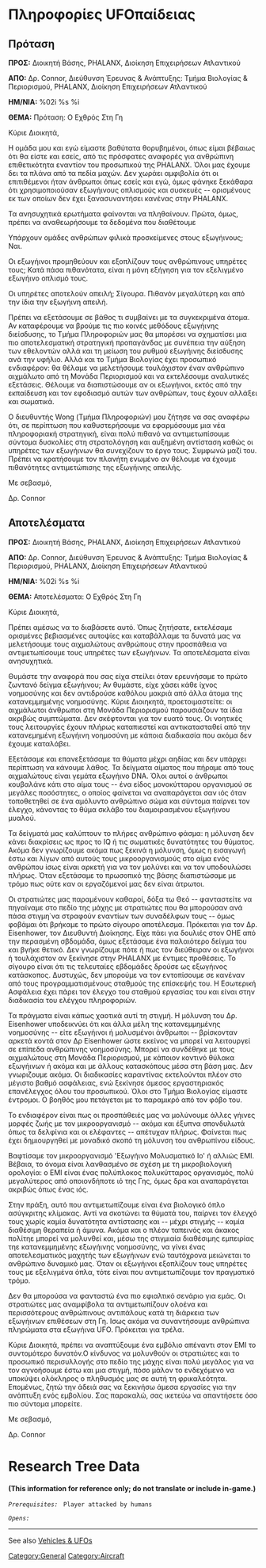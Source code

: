 # Πληροφορίες UFOπαίδειας

## Πρόταση

**ΠΡΟΣ:** Διοικητή Βάσης, PHALANX, Διοίκηση Επιχειρήσεων Ατλαντικού

**ΑΠΟ:** Δρ. Connor, Διεύθυνση Έρευνας & Ανάπτυξης: Τμήμα Βιολογίας &
Περιορισμού, PHALANX, Διοίκηση Επιχειρήσεων Ατλαντικού

**ΗΜ/ΝΙΑ:** %02i %s %i

**ΘΕΜΑ:** Πρόταση: Ο Εχθρός Στη Γη

Κύριε Διοικητά,

Η ομάδα μου και εγώ είμαστε βαθύτατα θορυβημένοι, όπως είμαι βέβαιως ότι
θα είστε και εσείς, από τις πρόσφατες αναφορές για ανθρώπινη
επιθετικότητα εναντίον του προσωπικού της PHALANX. Όλοι μας έχουμε δει
τα πλάνα από τα πεδία μαχών. Δεν χωράει αμφιβολία ότι οι επιτιθέμενοι
ήταν άνθρωποι όπως εσείς και εγώ, όμως φάνηκε ξεκάθαρα ότι
χρησιμοποιούσαν εξωγήινους οπλισμούς και συσκευές -- ορισμένους εκ των
οποίων δεν έχει ξανασυναντήσει κανένας στην PHALANX.

Τα ανησυχητικά ερωτήματα φαίνονται να πληθαίνουν. Πρώτα, όμως, πρέπει να
αναθεωρήσουμε τα δεδομένα που διαθέτουμε

Υπάρχουν ομάδες ανθρώπων φιλικά προσκείμενες στους εξωγήινους; Ναι.

Οι εξωγήινοι προμηθεύουν και εξοπλίζουν τους ανθρώπινους υπηρέτες τους;
Κατά πάσα πιθανότατα, είναι η μόνη εξήγηση για τον εξελιγμένο εξωγήινο
οπλισμό τους.

Οι υπηρέτες αποτελούν απειλή; Σίγουρα. Πιθανόν μεγαλύτερη και από την
ίδια την εξωγήινη απειλή.

Πρέπει να εξετάσουμε σε βάθος τι συμβαίνει με τα συγκεκριμένα άτομα. Αν
καταφέρουμε να βρούμε τις πιο κοινές μεθόδους εξωγήινης διείσδυσης, το
Τμήμα Πληροφοριών μας θα μπορέσει να σχηματίσει μια πιο αποτελεσματική
στρατηγική προπαγάνδας με συνέπεια την αύξηση των εθελοντών αλλά και τη
μείωση του ρυθμού εξωγήινης διείσδυσης ανά την υφήλιο. Αλλά και το Τμήμα
Βιολογίας έχει προσωπικό ενδιαφέρον: θα θέλαμε να μελετήσουμε
τουλάχιστον έναν ανθρώπινο αιχμάλωτο από τη Μονάδα Περιορισμού και να
εκτελέσουμε αναλυτικές εξετάσεις. Θέλουμε να διαπιστώσουμε αν οι
εξωγήινοι, εκτός από την εκπαίδευση και τον εφοδιασμό αυτών των
ανθρώπων, τους έχουν αλλάξει και σωματικά.

Ο διευθυντής Wong (Τμήμα Πληροφοριών) μου ζήτησε να σας αναφέρω ότι, σε
περίπτωση που καθυστερήσουμε να εφαρμόσουμε μια νέα πληροφοριακή
στρατηγική, είναι πολύ πιθανό να αντιμετωπίσουμε σύντομα δυσκολίες στη
στρατολόγηση και αυξημένη αντίσταση καθώς οι υπηρέτες των εξωγήινων θα
συνεχίζουν το έργο τους. Συμφωνώ μαζί του. Πρέπει να κρατήσουμε τον
πλανήτη ενωμένο αν θέλουμε να έχουμε πιθανότητες αντιμετώπισης της
εξωγήινης απειλής.

Με σεβασμό,

Δρ. Connor

## Αποτελέσματα

**ΠΡΟΣ:** Διοικητή Βάσης, PHALANX, Διοίκηση Επιχειρήσεων Ατλαντικού

**ΑΠΟ:** Δρ. Connor, Διεύθυνση Έρευνας & Ανάπτυξης: Τμήμα Βιολογίας &
Περιορισμού, PHALANX, Διοίκηση Επιχειρήσεων Ατλαντικού

**ΗΜ/ΝΙΑ:** %02i %s %i

**ΘΕΜΑ:** Αποτελέσματα: Ο Εχθρός Στη Γη

Κύριε Διοικητά,

Πρέπει αμέσως να το διαβάσετε αυτό. Όπως ζητήσατε, εκτελέσαμε ορισμένες
βεβιασμένες αυτοψίες και καταβάλλαμε τα δυνατά μας να μελετήσουμε τους
αιχμαλώτους ανθρώπους στην προσπάθεια να αντιμετωπίσουμε τους υπηρέτες
των εξωγήινων. Τα αποτελέσματα είναι ανησυχητικά.

Θυμάστε την αναφορά που σας είχα στείλει όταν ερευνήσαμε το πρώτο
ζωντανό δείγμα εξωγήινου; Αν θυμάστε, είχε χάσει κάθε ίχνος νοημοσύνης
και δεν αντιδρούσε καθόλου μακριά από άλλα άτομα της κατανεμμημένης
νοημοσύνης. Κύριε Διοιηκητά, προετοιμαστείτε: οι αιχμάλωτοι άνθρωποι στη
Μονάδα Περιορισμού παρουσιάζουν τα ίδια ακριβώς συμπτώματα. Δεν
σκέφτονται για τον ευατό τους. Οι νοητικές τους λειτουργίες έχουν πλήρως
καταπιεστεί και αντικατασταθεί από την κατανεμημένη εξωγήινη νοημοσύνη
με κάποια διαδικασία που ακόμα δεν έχουμε καταλάβει.

Εξετάσαμε και επανεξετάσαμε τα θύματα μέχρι αηδίας και δεν υπάρχει
περίπτωση να κάνουμε λάθος. Τα δείγματα αίματος που πήραμε από τους
αιχμαλώτους είναι γεμάτα εξωγήινο DNA. Όλοι αυτοί ο άνθρωποι κουβαλάνε
κάτι στο αίμα τους -- ένα είδος μονοκύτταρου οργανισμού σε μεγάλες
ποσόστητες, ο οποίος φαίνεται να αναπαράγεται σαν ιός όταν τοποθετηθεί
σε ένα αμόλυντο ανθρώπινο σώμα και σύντομα παίρνει τον έλεγχο, κάνοντας
το θύμα σκλάβο του διαμοιρασμένου εξωγήινου μυαλού.

Τα δείγματά μας καλύπτουν το πλήρες ανθρώπινο φάσμα: η μόλυνση δεν κάνει
διακρίσεις ως προς το IQ ή τις σωματικές δυνατότητες του θύματος. Ακόμα
δεν γνωρίζουμε ακόμα πως ξεκινά η μόλυνση, όμως η εισαγωγή έστω και
λίγων από αυτούς τους μικροοργανισμούς στο αίμα ενός ανθρώπου ίσως είναι
αρκετή για να τον μολύνει και να τον υποδουλώσει πλήρως. Όταν εξετάσαμε
το πρωσοπικό της βάσης διαπιστώσαμε με τρόμο πως ούτε καν οι εργαζόμενοί
μας δεν είναι άτρωτοι.

Οι στρατιώτες μας παραμένουν καθαροί, δόξα τω Θεό -- φανταστείτε να
πηγαίναμε στο πεδίο της μάχης με στρατιώτες που θα μπορούσαν ανά πάσα
στιγμη΄να στραφούν εναντίων των συναδέλφων τους -- όμως φοβάμαι ότι
βρήκαμε το πρώτο σίγουρο αποτέλεσμα. Πρόκειται για τον Δρ. Eisenhower,
τον Διευθυντή Διοίκησης. Είχε πάει για δουλιές στον ΟΗΕ από την
περασμένη σβδομάδα, όμως εξετάσαμε ένα παλαιότερο δείγμα του και βγήκε
θετικό. Δεν γνωρίζουμε πότε ή πως τον διεύθειραν οι εξωγήινοι ή
τουλάχιστον αν ξεκίνησε στην PHALANX με έντιμες προθέσεις. Το σίγουρο
είναι ότι τις τελευταίες εβδομάδες δρούσε ως εξωγήινος κατάσκοπος.
Δυστυχώς, δεν μπορούμε να τον εντοπίσουμε σε κανέναν από τους
προγραμματισμένους σταθμούς της επίσκεψής του. Η Εσωτερική Ασφάλεια έχει
πάρει τον έλεγχο του σταθμού εργασίας του και είναι στην διαδικασία του
ελέγχου πληροφοριών.

Τα πράγματα είναι κάπως χαοτικά αυτί τη στιγμή. Η μόλυνση του Δρ.
Eisenhower υποδεικνύει ότι και άλλα μέλη της κατανεμμημένης νοημοσύνης
-- είτε εξωγήινοι ή μολυσμένοι άνθρωποι -- βρίσκονταν αρκετά κοντά στον
Δρ Eisenhower ώστε εκείνος να μπορεί να λειτουργεί σε επίπεδα ανθρώπινης
νοημοσύνης. Μπορεί να συνδέθηκε με τους αιχμαλώτους στη Μονάδα
Περιορισμού, με κάποιον κοντινό θύλακα εξωγήινων ή ακόμα και με άλλους
κατασκόπους μέσα στη βάση μας. Δεν γνωριζουμε ακόμα. Οι διαδικασίες
καραντίνας εκτελούνται πλέον στο μέγιστο βαθμό ασφάλειας, ενώ ξεκίνησε
άμεσος εργαστηριακός επανέλεγχος όλου του προσωπικού. Όλοι στο Τμήμα
Βιολογίας είμαστε έντρομοι. Ο βοηθός μου πετάγεται με το παραμικρό από
τον φόβο του.

Το ενδιαφέρον είναι πως οι προσπάθειές μας να μολύνουμε άλλες γήινες
μορφές ζωής με τον μικροοργανισμό -- ακόμα και έξυπνα σπονδυλωτά όπως τα
δελφίνια και οι ελέφαντες -- απέτυχαν πλήρως. Φαίνεται πως έχει
δημιουργηθεί με μοναδικό σκοπό τη μόλυνση του ανθρωπίνου είδους.

Βαφτίσαμε τον μικροοργανισμό 'Εξωγήινο Μολυσματικό Ιο' ή αλλιώς ΕΜΙ.
Βέβαια, το όνομα είναι λανθασμένο σε σχέση με τη μικροβιολογική
ορολογία: ο ΕΜΙ είναι ένας πολύπλοκος πολυκύτταρος οργανισμός, πολύ
μεγαλύτερος από οποιονδήποτε ιό της Γης, όμως δρα και αναπαράγεται
ακριβώς όπως ένας ιός.

Στην πράξη, αυτό που αντιμετωπίζουμε είναι ένα βιολογικό όπλο ασύγκριτης
κλίμακας. Αντί να σκοτώνει τα θύματά του, παίρνει τον έλεγχό τους χωρίς
καμία δυνατότητα αντίστασης και -- μέχρι στιγμής -- καμία διαθέσιμη
θεραπεία ή άμυνα. Ακόμα και ο πλέον ταπεινός και άκακος πολίτηε μπορεί
να μολυνθεί και, μέσω της στιγμιαία διαθέσιμης εμπειρίας τηε
κατανεμμημένης εξωγήινης νοημοσύνης, να γίνει ένας αποτελεσματικός
μαχητής των εξωγήινων ενώ ταυτόχρονα μειώνεται το ανθρώπινο δυναμικό
μας. Όταν οι εξωγήινοι εξοπλίζουν τους υπηρέτες τους με εξελιγμένα όπλα,
τότε είναι που αντιμετωπίζουμε τον πραγματικό τρόμο.

Δεν θα μπορούσα να φανταστώ ένα πιο εφιαλτικό σενάριο για εμάς. Οι
στρατιώτες μας αναμφίβολα τα αντιμετωπίζουν ολοένα και περισσότερους
ανθρώπινους αντιπάλους κατά τη διάρκεια των εξωγήινων επιθέσεων στη Γη.
Ισως ακόμα να συναντήσουμε ανθρώπινα πληρώματα στα εξωγήινα UFO.
Πρόκειται για τρέλα.

Κύριε Διοικητά, πρέπει να αναπτύξουμε ένα εμβόλιο απέναντι στον ΕΜΙ το
συντομότερο δυνατόν.Ο κίνδυνος να μολυνθούν οι στρατιώτες και το
προσωπικό περισυλλογής στο πεδίο της μάχης είναι πολύ μεγάλος για να τον
αγνοήσουμε έστω και μια στιγμή, πόσο μάλον το ενδεχόμενο να υποκύψει
ολόκληρος ο πληθυσμός μας σε αυτή τη φρικαλεότητα. Επομένως, ζητώ την
άδειά σας να ξεκινήσω άμεσα εργασίες για την ανάπτυξη ενός εμβολίου. Σας
παρακαλώ, σας ικετεύω να απαντήσετε όσο πιο σύντομα μπορείτε.

Με σεβασμό,

Δρ. Connor

# Research Tree Data

**(This information for reference only; do not translate or include
in-game.)**

*`Prerequisites:`*
` Player attacked by humans`

*`Opens:`*

------------------------------------------------------------------------

See also [Vehicles & UFOs](Vehicles_&_UFOs "wikilink")

[Category:General](Category:General "wikilink")
[Category:Aircraft](Category:Aircraft "wikilink")